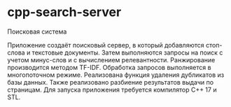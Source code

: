 # cpp-search-server
Поисковая система

Приложение создаёт поисковый сервер, в который добавляются стоп-слова и текстовые документы. 
Затем выполняются запросы на поиск с учетом минус-слов и с вычислением релевантности. Ранжирование производится методом TF-IDF. 
Обработка запросов выполняется в многопоточном режиме. Реализована функция удаления дубликатов из базы данных. Также реализовано разбиение результатов выдачи по страницам.
Для запуска приложения требуется компилятор C++ 17 и STL.
